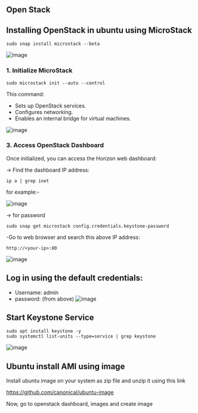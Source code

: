 ## Open Stack

## Installing OpenStack in ubuntu using MicroStack 
```
sudo snap install microstack --beta
```

![image](https://github.com/user-attachments/assets/49a54eff-50dd-4fbb-a8a0-a8fe15a2788d)


### 1. Initialize MicroStack
```
sudo microstack init --auto --control
```
This command:

* Sets up OpenStack services.
* Configures networking.
* Enables an internal bridge for virtual machines.

![image](https://github.com/user-attachments/assets/9c44ce63-ba00-45d2-b3da-ba6bd526be37)




### 3. Access OpenStack Dashboard
Once initialized, you can access the Horizon web dashboard:

-> Find the dashboard IP address:
```
ip a | grep inet
```
for example:-

![image](https://github.com/user-attachments/assets/1b8a63c3-717e-4811-b8d0-9abc4ea86a7a)



-> for password 
```
sudo snap get microstack config.credentials.keystone-password
```

-Go to web browser and search this above IP address:
```
http://<your-ip>:80
```

![image](https://github.com/user-attachments/assets/1901f1f6-87b5-4eb6-83a1-e15a28cbbdd5)



## Log in using the default credentials:

* Username: admin
* password: (from above)
![image](https://github.com/user-attachments/assets/2bb16b81-5fed-4612-b765-cc5439e2da54)

## Start Keystone Service
```
sudo apt install keystone -y
sudo systemctl list-units --type=service | grep keystone

```

![image](https://github.com/user-attachments/assets/a270c8f4-26ca-49ae-a28b-4bb9cfda43a5)

## Ubuntu install AMI using image
Install ubuntu image on your system as zip file and unzip it using this link

https://github.com/canonical/ubuntu-image

Now, go to openstack dashboard, images and create image



